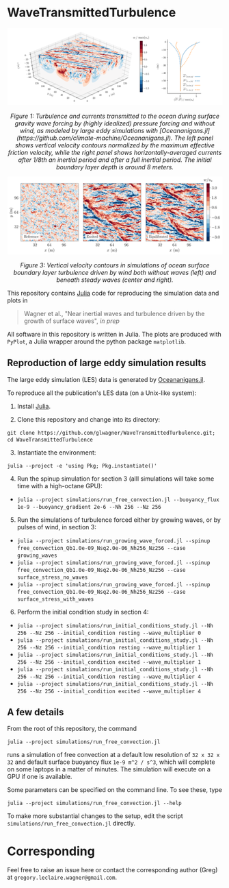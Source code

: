 # WaveTransmittedTurbulence

![wave-driven-turbulence](figures/figure_1.png)

<p align="center">
<i> Figure 1: Turbulence and currents transmitted to the ocean during surface gravity wave forcing by (highly idealized) pressure forcing and without wind, as modeled by large eddy simulations with [Oceananigans.jl](https://github.com/climate-machine/Oceananigans.jl). The left panel shows vertical velocity contours normalized by the maximum effective friction velocity, while the right panel shows horizontally-averaged currents after 1/8th an inertial period and after a full inertial period. The initial boundary layer depth is around 8 meters.</i>
</p>

![vertical_velocity](figures/figure_3.png)

<p align="center">
<i> Figure 3: Vertical velocity contours in simulations of ocean surface boundary layer turbulence driven by wind both without waves (left) and beneath steady waves (center and right).</i>
</p>

This repository contains [Julia](https://julialang.org) code for reproducing the simulation data and plots in 

> Wagner et al., "Near inertial waves and turbulence driven by the growth of surface waves", _in prep_

All software in this repository is written in Julia. The plots are produced with `PyPlot`, a Julia wrapper around the python package `matplotlib`.

## Reproduction of large eddy simulation results

The large eddy simulation (LES) data is generated by [Oceananigans.jl](https://github.com/climate-machine/Oceananigans.jl).

To reproduce all the publication's LES data (on a Unix-like system):

1. Install [Julia](https://julialang.org).

2. Clone this repository and change into its directory: 

```
git clone https://github.com/glwagner/WaveTransmittedTurbulence.git; cd WaveTransmittedTurbulence
```

3. Instantiate the environment: 

```
julia --project -e 'using Pkg; Pkg.instantiate()'
```

4. Run the spinup simulation for section 3 (alll simulations will take some time with a high-octane GPU):

  * `julia --project simulations/run_free_convection.jl --buoyancy_flux 1e-9 --buoyancy_gradient 2e-6 --Nh 256 --Nz 256`
  
5. Run the simulations of turbulence forced either by growing waves, or by pulses of wind, in section 3:

  * `julia --project simulations/run_growing_wave_forced.jl --spinup free_convection_Qb1.0e-09_Nsq2.0e-06_Nh256_Nz256 --case growing_waves`
  * `julia --project simulations/run_growing_wave_forced.jl --spinup free_convection_Qb1.0e-09_Nsq2.0e-06_Nh256_Nz256 --case surface_stress_no_waves`
  * `julia --project simulations/run_growing_wave_forced.jl --spinup free_convection_Qb1.0e-09_Nsq2.0e-06_Nh256_Nz256 --case surface_stress_with_waves`
 
6. Perform the initial condition study in section 4:

  *  `julia --project simulations/run_initial_conditions_study.jl --Nh 256 --Nz 256 --initial_condition resting --wave_multiplier 0`
  *  `julia --project simulations/run_initial_conditions_study.jl --Nh 256 --Nz 256 --initial_condition resting --wave_multiplier 1`
  *  `julia --project simulations/run_initial_conditions_study.jl --Nh 256 --Nz 256 --initial_condition excited --wave_multiplier 1`
  *  `julia --project simulations/run_initial_conditions_study.jl --Nh 256 --Nz 256 --initial_condition resting --wave_multiplier 4`
  *  `julia --project simulations/run_initial_conditions_study.jl --Nh 256 --Nz 256 --initial_condition excited --wave_multiplier 4`

## A few details

From the root of this repository, the command

```
julia --project simulations/run_free_convection.jl
```

runs a simulation of free convection at a default low resolution of `32 x 32 x 32` and default surface buoyancy flux `1e-9 m^2 / s^3`, which will complete on some laptops in a matter of minutes.
The simulation will execute on a GPU if one is available.

Some parameters can be specified on the command line.
To see these, type

```
julia --project simulations/run_free_convection.jl --help
```

To make more substantial changes to the setup, edit the script `simulations/run_free_convection.jl` directly.


# Corresponding

Feel free to raise an issue here or contact the corresponding author (Greg) at `gregory.leclaire.wagner@gmail.com`.

